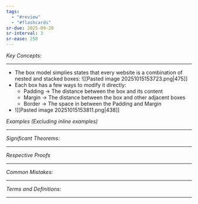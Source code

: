 ```yaml
---
tags:
  - "#review"
  - "#flashcards"
sr-due: 2025-09-20
sr-interval: 3
sr-ease: 250
---
```

*Key Concepts:*
___

- The box model simplies states that every website is a combination of nested and stacked boxes:
	  ![[Pasted image 20251015153723.png|475]]
- Each box has a few ways to modify it directly:
	- Padding -> The distance between the box and its content
	- Margin -> The distance between the box and other adjacent boxes
	- Border -> The space in between the Padding and Margin
- ![[Pasted image 20251015153811.png|438]]

*Examples (Excluding inline examples)* 
___

*Significant Theorems:*
___

*Respective Proofs*
___

*Common Mistakes:*
___

*Terms and Definitions:*
___

